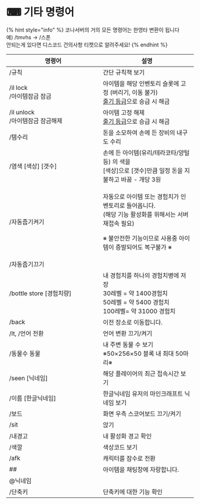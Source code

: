 # ⌨ 기타 명령어

{% hint style="info" %}
코나서버의 거의 모든 명령어는 한영타 변환이 됩니다\
예) /tmvhs -> /스폰\
안되는게 있다면 디스코드 건의사항 티켓으로 알려주세요!
{% endhint %}

<table data-full-width="false"><thead><tr><th width="236">명령어</th><th>설명</th></tr></thead><tbody><tr><td>/규칙</td><td>간단 규칙책 보기</td></tr><tr><td>/il lock<br>/아이템잠금 잠금</td><td>아이템을 해당 인벤토리 슬롯에 고정 (버리기, 이동  불가) <br><a href="../main-contents/rank.md">줄기 등급</a>으로 승급 시 해금</td></tr><tr><td>/il unlock<br>/아이템잠금 잠금해제</td><td>아이템 고정 해제<br><a href="../main-contents/rank.md">줄기 등급</a>으로 승급 시 해금</td></tr><tr><td>/템수리</td><td>돈을 소모하여 손에 든 장비의 내구도 수리</td></tr><tr><td>/염색 [색상] [갯수]</td><td>손에 든 아이템(유리/테라코타/양털 등) 의 색을 <br>[색상]으로 [갯수]만큼 일정 돈을 지불하고 바꿈 - 개당 3원</td></tr><tr><td>/자동줍기켜기</td><td><p>자동으로 아이템 또는 경험치가 인벤토리로 들어옵니다. <br>(해당 기능 활성화를 위해서는 서버 재접속 필요)</p><p>※ 불안전한 기능이므로 사용중 아이템이 증발되어도 복구불가 ※</p></td></tr><tr><td>/자동줍기끄기</td><td>​</td></tr><tr><td>/bottle store [경험치량]</td><td>내 경험치를 하나의 경험치병에 저장 <br>30레벨 = 약 1400경험치 <br>50레벨 = 약 5400 경험치 <br>100레벨= 약 31000 경험치</td></tr><tr><td>/back</td><td>이전 장소로 이동합니다.</td></tr><tr><td>/lt, /언어 전환</td><td>언어 변환 끄기/켜기</td></tr><tr><td>/동물수 동물</td><td>내 주변 동물 수 보기 ※50×256×50 블록 내 최대 50마리※</td></tr><tr><td>/seen [닉네임]</td><td>해당 플레이어의 최근 접속시간 보기</td></tr><tr><td>/이름 [한글닉네임]</td><td>한글닉네임 유저의 마인크래프트 닉네임 보기</td></tr><tr><td>/보드</td><td>화면 우측 스코어보드 끄기/켜기</td></tr><tr><td>/sit</td><td>앉기</td></tr><tr><td>/내경고</td><td>내 활성화 경고 확인</td></tr><tr><td>/색깔</td><td>색상코드 보기</td></tr><tr><td>/afk</td><td>캐릭터를 잠수로 전환</td></tr><tr><td>##</td><td>아이템을 채팅창에 자랑합니다.</td></tr><tr><td>@닉네임</td><td></td></tr><tr><td>/단축키</td><td>단축키에 대한 기능 확인</td></tr></tbody></table>
